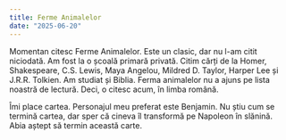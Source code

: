 ```yaml
---
title: Ferme Animalelor 
date: "2025-06-20"
---
```


Momentan citesc Ferme Animalelor. Este un clasic, dar nu l-am citit niciodată. Am fost la o școală primară privată. Citim cărți de la Homer, Shakespeare, C.S. Lewis, Maya Angelou, Mildred D. Taylor, Harper Lee și J.R.R. Tolkien. Am studiat și Biblia. Ferma animalelor nu a ajuns pe lista noastră de lectură. Deci, o citesc acum, în limba română.

Îmi place cartea. Personajul meu preferat este Benjamin. Nu știu cum se termină cartea, dar sper că cineva îl transformă pe Napoleon în slănină. Abia aștept să termin această carte.

